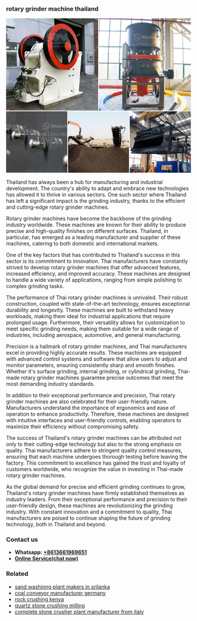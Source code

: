 <h3>rotary grinder machine thailand</h3><img src='1702950410.jpg' alt=''><p>Thailand has always been a hub for manufacturing and industrial development. The country's ability to adapt and embrace new technologies has allowed it to thrive in various sectors. One such sector where Thailand has left a significant impact is the grinding industry, thanks to the efficient and cutting-edge rotary grinder machines.</p><p>Rotary grinder machines have become the backbone of the grinding industry worldwide. These machines are known for their ability to produce precise and high-quality finishes on different surfaces. Thailand, in particular, has emerged as a leading manufacturer and supplier of these machines, catering to both domestic and international markets.</p><p>One of the key factors that has contributed to Thailand's success in this sector is its commitment to innovation. Thai manufacturers have constantly strived to develop rotary grinder machines that offer advanced features, increased efficiency, and improved accuracy. These machines are designed to handle a wide variety of applications, ranging from simple polishing to complex grinding tasks.</p><p>The performance of Thai rotary grinder machines is unrivaled. Their robust construction, coupled with state-of-the-art technology, ensures exceptional durability and longevity. These machines are built to withstand heavy workloads, making them ideal for industrial applications that require prolonged usage. Furthermore, their versatility allows for customization to meet specific grinding needs, making them suitable for a wide range of industries, including aerospace, automotive, and general manufacturing.</p><p>Precision is a hallmark of rotary grinder machines, and Thai manufacturers excel in providing highly accurate results. These machines are equipped with advanced control systems and software that allow users to adjust and monitor parameters, ensuring consistently sharp and smooth finishes. Whether it's surface grinding, internal grinding, or cylindrical grinding, Thai-made rotary grinder machines guarantee precise outcomes that meet the most demanding industry standards.</p><p>In addition to their exceptional performance and precision, Thai rotary grinder machines are also celebrated for their user-friendly nature. Manufacturers understand the importance of ergonomics and ease of operation to enhance productivity. Therefore, these machines are designed with intuitive interfaces and user-friendly controls, enabling operators to maximize their efficiency without compromising safety.</p><p>The success of Thailand's rotary grinder machines can be attributed not only to their cutting-edge technology but also to the strong emphasis on quality. Thai manufacturers adhere to stringent quality control measures, ensuring that each machine undergoes thorough testing before leaving the factory. This commitment to excellence has gained the trust and loyalty of customers worldwide, who recognize the value in investing in Thai-made rotary grinder machines.</p><p>As the global demand for precise and efficient grinding continues to grow, Thailand's rotary grinder machines have firmly established themselves as industry leaders. From their exceptional performance and precision to their user-friendly design, these machines are revolutionizing the grinding industry. With constant innovation and a commitment to quality, Thai manufacturers are poised to continue shaping the future of grinding technology, both in Thailand and beyond.</p><h3>Contact us</h3><ul><li><strong>Whatsapp:&nbsp;<a href="https://wa.me/8613661969651">+8613661969651</a></strong></li><li><a href="https://swt.shibang-china.com/?git&amp;zhl&amp;rotary grinder machine thailand"><strong>Online Service(chat now)</strong></a></li></ul><h3>Related</h3><ul><li><a href='sand washinng plant makers in srilanka.md'>sand washinng plant makers in srilanka</a></li><li><a href='coal conveyor manufacturer germany.md'>coal conveyor manufacturer germany</a></li><li><a href='rock crushing kenya.md'>rock crushing kenya</a></li><li><a href='quartz stone crushing milling.md'>quartz stone crushing milling</a></li><li><a href='complete stone crusher plant manufacturer from italy.md'>complete stone crusher plant manufacturer from italy</a></li></ul>
